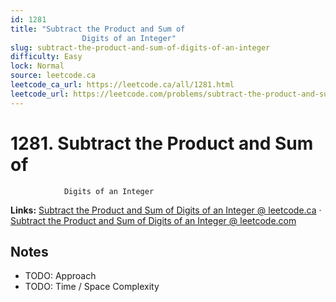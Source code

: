 ```yaml
--- 
id: 1281
title: "Subtract the Product and Sum of
                Digits of an Integer"
slug: subtract-the-product-and-sum-of-digits-of-an-integer
difficulty: Easy
lock: Normal
source: leetcode.ca
leetcode_ca_url: https://leetcode.ca/all/1281.html
leetcode_url: https://leetcode.com/problems/subtract-the-product-and-sum-of-digits-of-an-integer/
---
```


# 1281. Subtract the Product and Sum of
                Digits of an Integer

**Links:** [Subtract the Product and Sum of
                Digits of an Integer @ leetcode.ca](https://leetcode.ca/all/1281.html) · [Subtract the Product and Sum of
                Digits of an Integer @ leetcode.com](https://leetcode.com/problems/subtract-the-product-and-sum-of-digits-of-an-integer/)

## Notes
- TODO: Approach
- TODO: Time / Space Complexity
